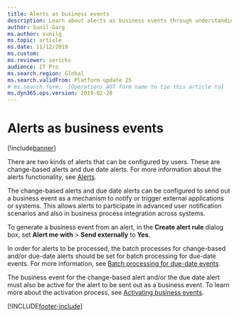 ```yaml
---
title: Alerts as business events
description: Learn about alerts as business events through understanding the two kinds of alerts that can be configured by users.
author: Sunil-Garg
ms.author: sunilg
ms.topic: article
ms.date: 11/12/2019
ms.custom: 
ms.reviewer: sericks
audience: IT Pro
ms.search.region: Global
ms.search.validFrom: Platform update 25
# ms.search.form:  [Operations AOT form name to tie this article to]
ms.dyn365.ops.version: 2019-02-28
---
```


# Alerts as business events

[!include[banner](../includes/banner.md)]

There are two kinds of alerts that can be configured by users. These are change-based alerts and due date alerts. For more information about the alerts functionality, see [Alerts](../../fin-ops/get-started/alerts-overview.md).

The change-based alerts and due date alerts can be configured to send out a business event as a mechanism to notify or trigger external applications or systems. This allows alerts to participate in advanced user notification scenarios and also in business process integration across systems.

To generate a business event from an alert, in the **Create alert rule** dialog box, set **Alert me with** > **Send externally** to **Yes**. 

In order for alerts to be processed, the batch processes for change-based and/or due-date alerts should be set for batch processing for due-date events. For more information, see [Batch processing for due-date events](../../fin-ops/get-started/alerts-managing.md#set-up-processing-for-change-based-alerts).

The business event for the change-based alert and/or the due date alert must also be active for the alert to be sent out as a business event. To learn more about the activation process, see [Activating business events](home-page.md#activating-business-events).


[!INCLUDE[footer-include](../../../includes/footer-banner.md)]
